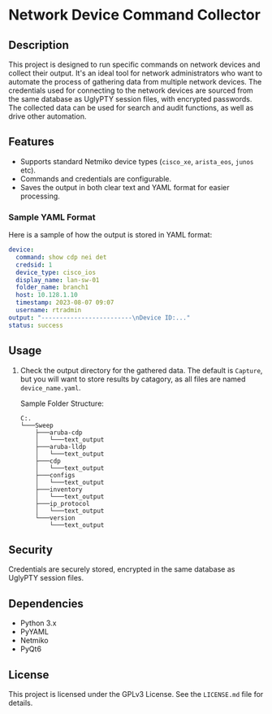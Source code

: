 # Network Device Command Collector

## Description

This project is designed to run specific commands on network devices and collect their output. It's an ideal tool for network administrators who want to automate the process of gathering data from multiple network devices. The credentials used for connecting to the network devices are sourced from the same database as UglyPTY session files, with encrypted passwords. The collected data can be used for search and audit functions, as well as drive other automation.

## Features

- Supports standard Netmiko device types (`cisco_xe`, `arista_eos`, `junos` etc).
- Commands and credentials are configurable.
- Saves the output in both clear text and YAML format for easier processing.

### Sample YAML Format

Here is a sample of how the output is stored in YAML format:

```yaml
device:
  command: show cdp nei det
  credsid: 1
  device_type: cisco_ios
  display_name: lan-sw-01
  folder_name: branch1
  host: 10.128.1.10
  timestamp: 2023-08-07 09:07
  username: rtradmin
output: "-------------------------\nDevice ID:..."
status: success
```

## Usage

1. Check the output directory for the gathered data. The default is `Capture`, but you will want to store results by catagory, as all files are named `device_name.yaml`. 

    Sample Folder Structure:
    ```plaintext
   C:.
    └───Sweep
        ├───aruba-cdp
        │   └───text_output
        ├───aruba-lldp
        │   └───text_output
        ├───cdp
        │   └───text_output
        ├───configs
        │   └───text_output
        ├───inventory
        │   └───text_output
        ├───ip_protocol
        │   └───text_output
        └───version
            └───text_output
   ```
## Security

Credentials are securely stored, encrypted in the same database as UglyPTY session files.

## Dependencies

- Python 3.x
- PyYAML
- Netmiko
- PyQt6


## License

This project is licensed under the GPLv3 License. See the `LICENSE.md` file for details.
